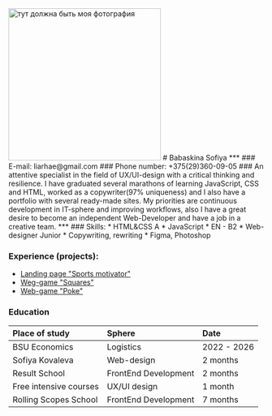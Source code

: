 <image src="/rsschool-cv/images/i.jpg" alt="тут должна быть моя фотография" width = 300px>
# Babaskina Sofiya
***
### E-mail: liarhae@gmail.com
### Phone number: +375(29)360-09-05
### An attentive specialist in the field of UX/UI-design with a critical thinking and resilience. I have graduated several marathons of learning JavaScript, CSS and HTML, worked as a copywriter(97% uniqueness) and I also have a portfolio with several ready-made sites. My priorities are continuous development in IT-sphere and improving workflows, also I have a great desire to become an independent Web-Developer and have a job in a creative team. 
***
### Skills:
* HTML&CSS A
* JavaScript 
* EN - B2 
* Web-designer Junior
* Copywriting, rewriting
* Figma, Photoshop

### Experience (projects):
* [Landing page "Sports motivator"](https://jsfiddle.net/rhaelias/4suramtv/19//)
* [Weg-game "Squares"](https://jsfiddle.net/rhaelias/4suramtv/16/)
* [Web-game "Poke"](https://jsfiddle.net/rhaelias/4suramtv/18/)

### Education 
|Place of study             |      Sphere                  |     Date    |
| :------------             | :------------                | :---------  |
| BSU Economics             |  Logistics                   | 2022 - 2026 |
| Sofiya Kovaleva           |  Web-design                  |  2 months   | 
| Result School             |  FrontEnd Development        |  2 months   |
| Free intensive courses    |  UX/UI design                |  1 month    |
| Rolling Scopes School     |  FrontEnd Development        |  7 months   |

